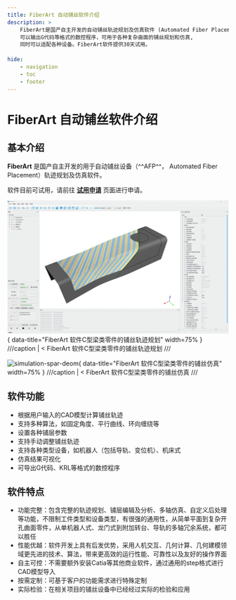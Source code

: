 ```yaml
---
title: FiberArt 自动铺丝软件介绍
description: >
    FiberArt是国产自主开发的自动铺丝轨迹规划及仿真软件 (Automated Fiber Placement/AFP trajectory planning and simulation software),
    可以输出G代码等格式的数控程序，可用于各种复杂曲面的铺丝规划和仿真,
    同时可以适配各种设备。FiberArt软件提供30天试用。

hide:
    - navigation
    - toc
    - footer
---
```


# FiberArt 自动铺丝软件介绍
## 基本介绍
**FiberArt** 是国产自主开发的用于自动铺丝设备（^^AFP^^， Automated Fiber Placement）轨迹规划及仿真软件。

软件目前可试用，请前往 **[试用申请](./trial/index.md)** 页面进行申请。

![plan-spar-deom](./assets/fiberart_plan_spar_demo.gif){ data-title="FiberArt 软件C型梁类零件的铺丝轨迹规划" width=75% }
///caption | <
FiberArt 软件C型梁类零件的铺丝轨迹规划
///


![simulation-spar-deom](./assets/fiberart_simulation_spar_demo.gif){ data-title="FiberArt 软件C型梁类零件的铺丝仿真" width=75% }
///caption | <
FiberArt 软件C型梁类零件的铺丝仿真
///


## 软件功能
- 根据用户输入的CAD模型计算铺丝轨迹
- 支持多种算法，如固定角度、平行曲线、环向缠绕等
- 设置各种铺层参数
- 支持手动调整铺丝轨迹
- 支持各种类型设备，如机器人（包括导轨、变位机）、机床式
- 仿真结果可视化
- 可导出G代码、KRL等格式的数控程序

## 软件特点
- 功能完整：包含完整的轨迹规划、铺层编辑及分析、多轴仿真、自定义后处理等功能，不限制工件类型和设备类型，有很强的通用性，从简单平面到复杂开孔曲面零件，从单机器人式、龙门式到附加转台、导轨的多轴冗余系统，都可以胜任
- 性能优越：软件开发上具有后发优势，采用人机交互、几何计算、几何建模领域更先进的技术、算法，带来更高效的运行性能、可靠性以及友好的操作界面
- 自主可控：不需要额外安装Catia等其他商业软件，通过通用的step格式进行CAD模型导入
- 按需定制：可基于客户的功能需求进行特殊定制
- 实际检验：在相关项目的铺丝设备中已经经过实际的检验和应用
